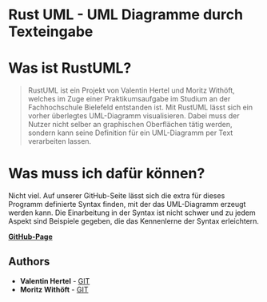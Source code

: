 # Rust UML - UML Diagramme durch Texteingabe

# Was ist RustUML?
> RustUML ist ein Projekt von Valentin Hertel und Moritz Withöft, welches im Zuge einer Praktikumsaufgabe im Studium an der Fachhochschule Bielefeld entstanden ist. Mit RustUML lässt sich ein vorher überlegtes UML-Diagramm visualisieren. Dabei muss der Nutzer nicht selber an graphischen Oberflächen tätig werden, sondern kann seine Definition für ein UML-Diagramm per Text verarbeiten lassen.

# Was muss ich dafür können?
Nicht viel. Auf unserer GitHub-Seite lässt sich die extra für dieses Programm definierte Syntax finden, mit der das UML-Diagramm erzeugt werden kann. Die Einarbeitung in der Syntax ist nicht schwer und zu jedem Aspekt sind Beispiele gegeben, die das Kennenlerne der Syntax erleichtern.

**[GitHub-Page](https://mwithoeft.github.io/RustUML/)**

## Authors

* **Valentin Hertel** - [GIT](https://github.com/Valentin235)  
* **Moritz Withöft** - [GIT](https://github.com/mwithoeft)

